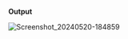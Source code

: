 <b> Output </b>

![Screenshot_20240520-184859](https://github.com/IamPawan777/news_app/assets/112340386/0cb47502-354e-4c40-b5a6-b760b1d90789)
